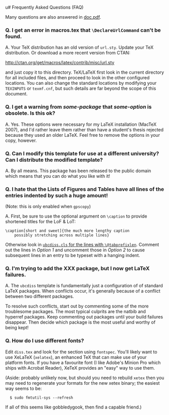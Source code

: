 u# Frequently Asked Questions (FAQ)

Many questions are also answered in [doc.pdf](doc.pdf).

### Q. I get an error in macros.tex that `\DeclareUrlCommand` can't be found.

A. Your TeX distribution has an old version of `url.sty`.  Update your
TeX distribution.  Or download a more recent version from CTAN:

http://ctan.org/get/macros/latex/contrib/misc/url.sty

and just copy it to this directory.  TeX/LaTeX first look in the
current directory for all included files, and then proceed to
look in the other configured locations.  You can also change the
standard locations by modifying your `TEXINPUTS` or `texmf.cnf`, but
such details are far beyond the scope of this document.


### Q. I get a warning from _some-package_ that _some-option_ is obsolete.  Is this ok?

A. Yes.  These options were necessary for my LaTeX installation
(MacTeX 2007), and I'd rather leave them rather than have a
student's thesis rejected because they used an older LaTeX.
Feel free to remove the options in your copy, however.


### Q. Can I modify this template for use at a different university?  Can I distribute the modified template?

A. By all means.  This package has been released to the public domain
which means that you can do what you like with it!


### Q. I hate that the Lists of Figures and Tables have all lines of the entries indented by such a huge amount!

(Note: this is only enabled when `gpscopy`)

A. First, be sure to use the optional argument on `\caption` to provide
shortened titles for the LoF & LoT:

```
\caption[short and sweet]{the much more lengthy caption
    possibly stretching across multiple lines}
```

Otherwise look in [`ubcdiss.cls` for the lines with `\@tabprefixlen`](https://github.com/briandealwis/ubcdiss/blob/3a405bf8c72cad8a2fea0d47ce236bcdf05819ed/ubcdiss.cls#L123-L162).   Comment out the lines in _Option 1_ and uncomment those in _Option 2_
to cause subsequent lines in an entry to be typeset with a hanging
indent. 


### Q. I'm trying to add the XXX package, but I now get LaTeX failures.

A. The `ubcdiss` template is fundamentally just a configuration of
of standard LaTeX packages.  When conflicts occur, it's generally
because of a conflict between two different packages.

To resolve such conflicts, start out by commenting some of the
more troublesome packages.  The most typical culprits are the 
natbib and hyperref packages.  Keep commenting out packages until
your build failures disappear.  Then decide which package is the
most useful and worthy of being kept!

### Q. How do I use different fonts?

Edit `diss.tex` and look for the section using `fontspec`.  You'll
likely want to use XeLaTeX (`xelatex`), 
an enhanced TeX that can make use of your platform fonts.
If you have a favourite font (I like Adobe's Minion Pro which ships
with Acrobat Reader), XeTeX provides an "easy" way to use them.


(Aside: probably unlikely now, but should you need to rebuild `xetex`
then you may need to regenerate your formats for the new xetex
binary; the easiest way seems to be:
```
  $ sudo fmtutil-sys --refresh
```
If all of this seems like gobbledygook, then find a capable friend.)

